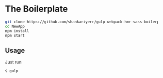 # The Boilerplate

```bash
git clone https://github.com/shankariyerr/gulp-webpack-hmr-sass-boilerplate.git NewApp
cd NewApp
npm install
npm start
```

## Usage
Just run 
```bash
$ gulp
```
